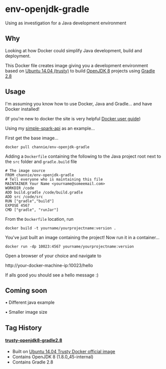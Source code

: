 # env-openjdk-gradle
Using as investigation for a Java development environment

## Why
Looking at how Docker could simplify Java development, build and deployment.

This Docker file creates image giving you a development environment based on [Ubuntu 14.04 (trusty)][ubuntu] to build [OpenJDK 8][openjdk] projects using [Gradle 2.8][gradle]

## Usage
I'm assuming you know how to use Docker, Java and Gradle... and have Docker installed!

(If you're new to docker the site is very helpful [Docker user guide][docker-user-guide])

Using my [simple-spark-api][simple-spark-api] as an example...

First get the base image...
```
docker pull channie/env-openjdk-gradle
```

Adding a `Dockerfile` containing the following to the Java project root next to the `src` folder and `gradle.build` file

```
# The image source
FROM channie/env-openjdk-gradle
# Tell everyone who is maintaining this file
MAINTAINER Your Name <yourname@someemail.com>
WORKDIR /code
ADD build.gradle /code/build.gradle
ADD src /code/src
RUN ["gradle","build"]
EXPOSE 4567
CMD ["gradle", "runJar"]
```
From the `Dockerfile` location, run

```
docker build -t yourname/yourprojectname:version .
```
You've just built an image containing the project!
Now run it in a container...
```
docker run -dp 10023:4567 yourname/yourprojectname:version
```
Open a browser of your choice and navigate to

http://your-docker-machine-ip:10023/hello

If alls good you should see a hello message :)

## Coming soon
• Different java example

• Smaller image size

## Tag History


#### [trusty-openjdk8-gradle2.8][trusty-openjdk8-gradle2.8]
  * Built on [Ubuntu 14.04 Trusty Docker official image][docker-ubuntu]
  * Contains OpenJDK 8 (1.8.0_45-internal)
  * Contains Gradle 2.8



[docker-user-guide]: https://docs.docker.com/userguide/
[ubuntu]: http://releases.ubuntu.com/
[openjdk]: http://openjdk.java.net/install/
[gradle]: http://gradle.org/gradle-download/
[simple-spark-api]: https://github.com/lendmeapound/simple-spark-api
[trusty-openjdk8-gradle2.8]:https://github.com/lendmeapound/docker-files/tree/trusty-openjdk8-gradle2.8
[docker-ubuntu]:https://hub.docker.com/_/ubuntu/
